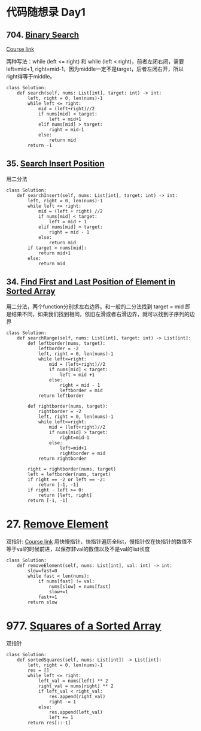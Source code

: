 # 代码随想录 Day1

## 704. [Binary Search](https://leetcode.com/problems/binary-search/)

[Course link](https://programmercarl.com/0704.%E4%BA%8C%E5%88%86%E6%9F%A5%E6%89%BE.html#%E6%80%9D%E8%B7%AF)

两种写法：while (left <= right) 和 while (left < right)，前者左闭右闭，需要left=mid+1, right=mid-1，因为middle一定不是target，后者左闭右开，所以right得等于middle。

```
class Solution:
    def search(self, nums: List[int], target: int) -> int:
        left, right = 0, len(nums)-1
        while left <= right:
            mid = (left+right)//2
            if nums[mid] < target:
                left = mid+1
            elif nums[mid] > target:
                right = mid-1
            else:
                return mid
        return -1
```

## 35. [Search Insert Position](https://leetcode.com/problems/search-insert-position/)

用二分法

```
class Solution:
    def searchInsert(self, nums: List[int], target: int) -> int:
        left, right = 0, len(nums)-1
        while left <= right:
            mid = (left + right) //2
            if nums[mid] < target:
                left = mid + 1
            elif nums[mid] > target:
                right = mid - 1
            else:
                return mid
        if target > nums[mid]:
            return mid+1
        else:
            return mid
```

## 34. [Find First and Last Position of Element in Sorted Array](https://leetcode.com/problems/find-first-and-last-position-of-element-in-sorted-array/)

用二分法，两个function分别求左右边界。和一般的二分法找到 target = mid 即是结果不同，如果我们找到相同，依旧左滑或者右滑边界，就可以找到子序列的边界

```
class Solution:
    def searchRange(self, nums: List[int], target: int) -> List[int]:
        def leftborder(nums, target):
            leftborder = -2
            left, right = 0, len(nums)-1
            while left<=right:
                mid = (left+right)//2
                if nums[mid] < target:
                    left = mid +1
                else:
                    right = mid - 1
                    leftborder = mid
            return leftborder
        
        def rightborder(nums, target):
            rightborder = -2
            left, right = 0, len(nums)-1
            while left<=right:
                mid = (left+right)//2
                if nums[mid] > target:
                    right=mid-1
                else:
                    left=mid+1
                    rightborder = mid
            return rightborder

        right = rightborder(nums, target)
        left = leftborder(nums, target)
        if right == -2 or left == -2:
            return [-1, -1]
        if right - left >= 0:
            return [left, right]
        return [-1, -1]
```

# 27. [Remove Element](https://leetcode.com/problems/remove-element/)

双指针: [Course link](https://programmercarl.com/0027.%E7%A7%BB%E9%99%A4%E5%85%83%E7%B4%A0.html#%E5%85%B6%E4%BB%96%E8%AF%AD%E8%A8%80%E7%89%88%E6%9C%AC)
用快慢指针，快指针遍历全list，慢指针仅在快指针的数值不等于val的时候前进，以保存非val的数值以及不是val的list长度

```
class Solution:
    def removeElement(self, nums: List[int], val: int) -> int:
        slow=fast=0
        while fast < len(nums):
            if nums[fast] != val:
                nums[slow] = nums[fast]
                slow+=1
            fast+=1
        return slow
```

# 977. [Squares of a Sorted Array](https://leetcode.com/problems/squares-of-a-sorted-array/)

双指针

```
class Solution:
    def sortedSquares(self, nums: List[int]) -> List[int]:
        left, right = 0, len(nums)-1
        res = []
        while left <= right:
            left_val = nums[left] ** 2
            right_val = nums[right] ** 2
            if left_val < right_val:
                res.append(right_val)
                right -= 1
            else:
                res.append(left_val)
                left += 1
        return res[::-1]
        
```
